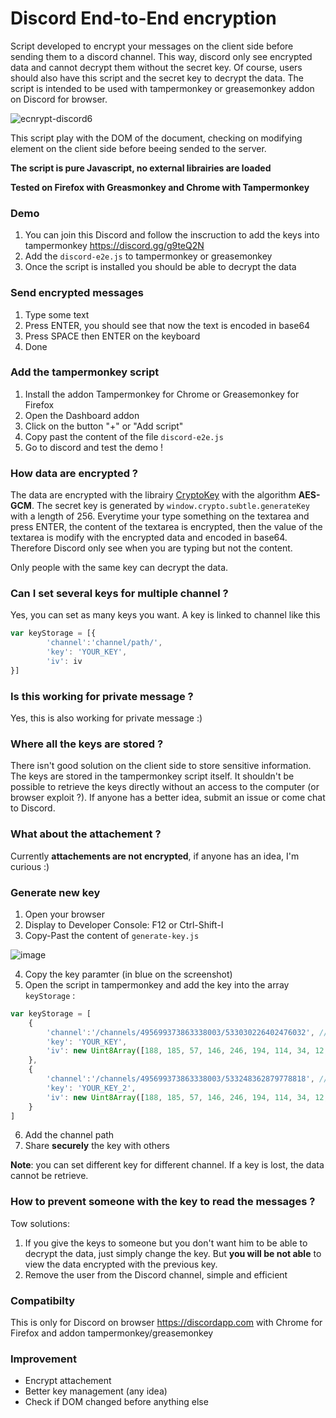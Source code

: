 # Discord End-to-End encryption 

Script developed to encrypt your messages on the client side before sending them to a discord channel. This way, discord only see encrypted data and cannot decrypt them without the secret key. Of course, users should also have this script and the secret key to decrypt the data. The script is intended to be used with tampermonkey or greasemonkey addon on Discord for browser.

![ecnrypt-discord6](https://user-images.githubusercontent.com/5891788/51050102-fc7d6280-15cf-11e9-8346-24e8c81ed743.gif)

This script play with the DOM of the document, checking on modifying element on the client side before beeing sended to the server.

**The script is pure Javascript, no external librairies are loaded**

**Tested on Firefox with Greasmonkey and Chrome with Tampermonkey** 

### Demo

1. You can join this Discord and follow the inscruction to add the keys into tampermonkey https://discord.gg/g9teQ2N
2. Add the `discord-e2e.js` to tampermonkey or greasemonkey
2. Once the script is installed you should be able to decrypt the data

### Send encrypted messages

1. Type some text
2. Press ENTER, you should see that now the text is encoded in base64
3. Press SPACE then ENTER on the keyboard
4. Done

### Add the tampermonkey script

1. Install the addon Tampermonkey for Chrome or Greasemonkey for Firefox
2. Open the Dashboard addon
3. Click on the button "+" or "Add script"
4. Copy past the content of the file `discord-e2e.js`
5. Go to discord and test the demo ! 

### How data are encrypted ?

The data are encrypted with the librairy [CryptoKey](https://developer.mozilla.org/en-US/docs/Web/API/CryptoKey) with the algorithm **AES-GCM**. The secret key is generated by `window.crypto.subtle.generateKey` with a length of 256. Everytime your type something on the textarea and press ENTER, the content of the textarea is encrypted, then the value of the textarea is modify with the encrypted data and encoded in base64. Therefore Discord only see when you are typing but not the content.

Only people with the same key can decrypt the data.

### Can I set several keys for multiple channel ?

Yes, you can set as many keys you want.  A key is linked to channel like this 
```javascript
var keyStorage = [{
        'channel':'channel/path/',
        'key': 'YOUR_KEY',
        'iv': iv
}]
```

### Is this working for private message ?

Yes, this is also working for private message :)

### Where all the keys are stored ?

There isn't good solution on the client side to store sensitive information. The keys are stored in the tampermonkey script itself. It shouldn't be possible to retrieve the keys directly without an access to the computer (or browser exploit ?).
If anyone has a better idea, submit an issue or come chat to Discord.

### What about the attachement ?

Currently **attachements are not encrypted**, if anyone has an idea, I'm curious :)

### Generate new key

1. Open your browser
2. Display to Developer Console: F12 or Ctrl-Shift-I
3. Copy-Past the content of `generate-key.js`

![image](https://user-images.githubusercontent.com/5891788/51043159-4bba9780-15be-11e9-92d7-1f6e54038703.png)

4. Copy the key paramter (in blue on the screenshot)
5. Open the script in tampermonkey and add the key into the array `keyStorage` : 

```javascript
var keyStorage = [
    {
        'channel':'/channels/495699373863338003/533030226402476032', // replace by your channel path
        'key': 'YOUR_KEY',
        'iv': new Uint8Array([188, 185, 57, 146, 246, 194, 114, 34, 12, 80, 198, 77])
    },
    {
        'channel':'/channels/495699373863338003/533248362879778818', // another channel
        'key': 'YOUR_KEY_2',
        'iv': new Uint8Array([188, 185, 57, 146, 246, 194, 114, 34, 12, 80, 198, 77])
    }
]
```
6. Add the channel path
7. Share **securely** the key with others

**Note**: you can set different key for different channel. If a key is lost, the data cannot be retrieve.

### How to prevent someone with the key to read the messages ?

Tow solutions:
1. If you give the keys to someone but you don't want him to be able to decrypt the data, just simply change the key. But **you will be not able** to view the data encrypted with the previous key.
2. Remove the user from the Discord channel, simple and efficient

### Compatibilty

This is only for Discord on browser https://discordapp.com with Chrome for Firefox and addon tampermonkey/greasemonkey

### Improvement

- Encrypt attachement
- Better key management (any idea)
- Check if DOM changed before anything else
